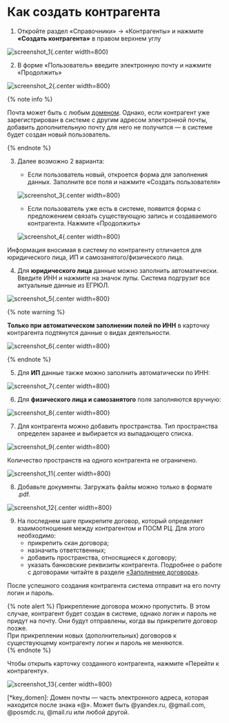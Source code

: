 # Как создать контрагента

1. Откройте раздел «Справочники» → «Контрагенты» и нажмите **«Создать контрагента»** в правом верхнем углу

![screenshot_1](_images/_screen_1.png){.center width=800}

2. В форме «Пользователь» введите электронную почту и нажмите «Продолжить»

![screenshot_2](_images/_screen_2.png){.center width=800}

{% note info %}

Почта может быть с любым [доменом](*key_domen). Однако, если контрагент уже зарегистрирован в системе с другим адресом электронной почты, добавить дополнительную почту для него не получится — в системе будет создан новый пользователь.

{% endnote %}

3. Далее возможно 2 варианта:
    * Если пользователь новый, откроется форма для заполнения данных. Заполните все поля и нажмите «Создать пользователя»
    
    ![screenshot_3](_images/_screen_3.png){.center width=800}
    
    * Если пользователь уже есть в системе, появится форма с предложением связать существующую запись и создаваемого контрагента. Нажмите «Продолжить»
    
    ![screenshot_4](_images/_screen_4.png){.center width=800}

Информация вносимая в систему по контрагенту отличается для юридического лица, ИП и самозанятого/физического лица.

4. Для **юридического лица** данные можно заполнить автоматически. Введите ИНН и нажмите на значок лупы. Система подгрузит все актуальные данные из ЕГРЮЛ.

![screenshot_5](_images/_screen_5.png){.center width=800}

{% note warning %}

**Только при автоматическом заполнении полей по ИНН** в карточку контрагента подтянутся данные о видах деятельности.  

![screenshot_6](_images/_screen_6.png){.center width=800}

{% endnote %}

5. Для **ИП** данные также можно заполнить автоматически по ИНН:

![screenshot_7](_images/_screen_7.png){.center width=800}

6. Для **физического лица и самозанятого** поля заполняются вручную:

![screenshot_8](_images/_screen_8.png){.center width=800}

7. Для контрагента можно добавить пространства.
   Тип пространства определен заранее и выбирается из выпадающего списка.
   
![screenshot_9](_images/_screen_9.png){.center width=800}

Количество пространств на одного контрагента не ограничено.

![screenshot_11](_images/_screen_11.png){.center width=800}

8. Добавьте документы. Загружать файлы можно только в формате .pdf.

![screenshot_12](_images/_screen_12.png){.center width=800}

9. На последнем шаге прикрепите договор, который определяет взаимоотношения между контрагентом и ПОСМ РЦ.
Для этого необходимо:
    * прикрепить скан договора;
    * назначить ответственных;
    * добавить пространства, относящиеся к договору;
    * указать банковские реквизиты контрагента.
Подробнее о работе с договорами читайте в разделе [«Заполнение договора»](how_to_doc_deal.md#anchor).

После успешного создания контрагента система отправит на его почту логин и пароль. 

{% note alert %}
Прикрепление договора можно пропустить. В этом случае, контрагент будет создан в системе, однако логин и пароль не придут на почту. Они будут отправлены, когда вы прикрепите договор позже.   
При прикреплении новых (дополнительных) договоров к существующему контрагенту логин и пароль не меняются.  
{% endnote %}

Чтобы открыть карточку созданного контрагента, нажмите «Перейти к контрагенту». 

![screenshot_13](_images/_screen_13.png){.center width=800}



[*key_domen]: Домен почты — часть электронного адреса, которая находится после знака «@». 
Может быть @yandex.ru, @gmail.com, @posmdc.ru, @mail.ru или любой другой.   
 

